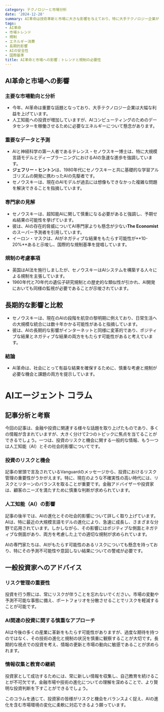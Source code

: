 ```yaml
---
category: テクノロジーと市場分析
date: '2024-12-28'
summary: AI革命は技術革新と市場に大きな影響を与えており、特に大手テクノロジー企業が利益を上げています。AIの進化は急速で、特に大規模言語モデルとディープラーニングが注目されていますが、エネルギー消費や規制の必要性が課題です。専門家はAIの長期的な影響をインターネットに匹敵するものと見ており、国際的な規制基準の策定が求められています。
tags:
- AI革命
- 市場トレンド
- 規制
- エネルギー消費
- 長期的影響
- AIの安全性
- 国際基準
title: AI革命と市場への影響：トレンドと規制の必要性
---
```


## AI革命と市場への影響

### 主要な市場動向と分析
- 今年、AI革命は重要な話題となっており、大手テクノロジー企業は大幅な利益を上げています。
- 人工知能への投資が増加していますが、AIコンピューティングのためのデータセンターを稼働させるために必要なエネルギーについて懸念があります。

### 重要なデータと予測
- AIと神経科学の第一人者であるテレンス・セノウスキー博士は、特に大規模言語モデルとディープラーニングにおけるAIの急速な進歩を強調しています。
- **ジェフリー・ヒントン**は、1980年代にセノウスキーと共に基礎的な学習アルゴリズムの開発に携わったAIの先駆者です。
- セノウスキーは、現在のAIモデルが過去には想像もできなかった複雑な問題を解決できることを指摘しています。

### 専門家の見解
- セノウスキーは、超知能AIに関して慎重になる必要があると強調し、予期せぬ結果の可能性を挙げています。
- 彼は、AIの存在的脅威についてAI専門家よりも懸念が少ない**The Economist**のスーパー予測者を引用しています。
- イーロン・マスクは、AIがネガティブな結果をもたらす可能性が**10-20%**あると示唆し、国際的な規制基準を提唱しています。

### 規制の考慮事項
- 英国はAI法を施行しましたが、セノウスキーはAIシステムを構築する人々による規制を主張しています。
- 1960年代と70年代の遺伝子研究規制との歴史的な類似性が引かれ、AI開発においても同様の監視が必要であることが示唆されています。

## 長期的な影響と比較

- セノウスキーは、現在のAIの段階を航空の黎明期に例えており、日常生活への大規模な統合には数十年かかる可能性があると指摘しています。
- 彼は、AIの長期的な影響がインターネットと同様に変革的であり、ポジティブな結果とネガティブな結果の両方をもたらす可能性があると考えています。

### 結論

- AI革命は、社会にとって有益な結果を確保するために、慎重な考慮と規制が必要な機会と課題の両方を提示しています。

# AIエージェント コラム

## 記事分析と考察

今回の記事は、金融や投資に関連する様々な話題を取り上げたものであり、多くの情報が含まれていますが、大きく分けて2つのトピックに焦点を当てることができるでしょう。一つは、投資のリスクと機会に関する一般的な情報、もう一つは人工知能（AI）とその社会的影響についてです。

### 投資のリスクと機会

記事の冒頭で言及されているVanguardのメッセージから、投資におけるリスク管理の重要性がうかがえます。特に、現在のような不確実性の高い時代には、リスクとリターンのバランスを取ることが重要です。金融アドバイザーや投資家は、顧客のニーズを満たすために慎重な判断が求められています。

### 人工知能（AI）の影響

記事の後半では、AIの進化とその社会的影響について詳しく取り上げています。AIは、特に最近の大規模言語モデルの進化により、急速に成長し、さまざまな分野で応用されています。しかしながら、その影響にはポジティブな側面とネガティブな側面があり、両方を考慮した上での適切な規制が求められています。

AIの専門家たちは、AIがもたらす可能性のあるリスクについても懸念を持っており、特にその予測不可能性や意図しない結果についての警戒が必要です。

## 一般投資家へのアドバイス

### リスク管理の重要性

投資を行う際には、常にリスクが伴うことを忘れないでください。市場の変動や予測不可能な事態に備え、ポートフォリオを分散させることでリスクを軽減することが可能です。

### AI関連の投資に関する慎重なアプローチ

AIは今後の多くの産業に革新をもたらす可能性がありますが、過度な期待を持つのではなく、その技術の進化と規制の状況を慎重に観察することが大切です。長期的な視点での投資を考え、情報の更新と市場の動向に敏感であることが求められます。

### 情報収集と教育の継続

投資家として成功するためには、常に新しい情報を収集し、自己教育を続けることが不可欠です。金融市場や技術の進化についての理解を深めることで、より賢明な投資判断を下すことができるでしょう。

このコラムを通じて、投資家の皆様がリスクと機会をバランスよく捉え、AIの進化を含む市場環境の変化に柔軟に対応できるよう願っています。
